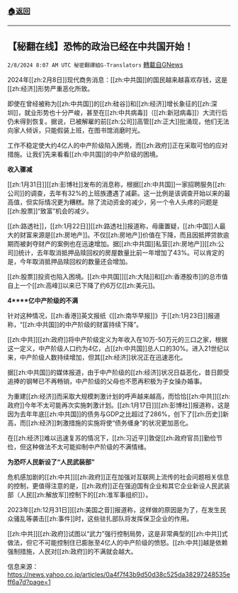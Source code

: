 ###  [:house:返回](README.md)
---


## 【秘翻在线】恐怖的政治已经在中共国开始！
`2/8/2024 8:07 AM UTC 秘密翻譯組G-Translators` [轉載自GNews](https://gnews.org/articles/2291892)

2024年[[zh:2月8日]]现代商务消息：[[zh:中共国]]的国民越来越喜欢存钱，这是[[zh:经济]]形势严重恶化所致。

即使在曾经被称为[[zh:中共国]]的[[zh:硅谷]]和[[zh:经济]]增长象征的[[zh:深圳]]，就业形势也十分严峻，甚至在[[zh:中共病毒]]（[[zh:新冠病毒]]）大流行后仍未得到恢复。据说，已被解雇的前[[zh:公司]]高管[[zh:正大]]批涌现，他们无法向家人倾诉，只能假装上班，在图书馆消磨时光。

工作不稳定使大约4亿人的中产阶级陷入困境，而[[zh:政府]]正在采取可怕的应对措施。让我们先来看看[[zh:中共国]]的中产阶级的困境。

**收入骤减**

[[zh:1月31日]][[zh:彭博社]]发布的消息称，根据[[zh:中共国]]一家招聘服务[[zh:公司]]的调查，去年有32%的上班族遭遇了减薪。这一比例是该调查开始以来的最高值，但实际情况更为糟糕。除了流动资金的减少，另一个令人头疼的问题是[[zh:股票]]“致富”机会的减少。

[[zh:路透社]]，[[zh:1月22日]][[zh:路透社]]报道称，毋庸置疑，[[zh:中国]]人最大的财富来源是[[zh:房地产]]。不仅[[zh:房地产]]价值在下降，而且因抵押贷款逾期而被剥夺财产的案例也在迅速增加。据[[zh:中共国]]私营[[zh:房地产]][[zh:公司]]统计，去年取消抵押品赎回权的房屋数量比前一年增加了43%。可以肯定的是，今年取消抵押品赎回权的数量还会增加。

[[zh:股票]]投资也陷入困境。[[zh:中共国]][[zh:大陆]]和[[zh:香港股市]]的总市值自上一个[[zh:高峰]]以来已下降了约6万亿[[zh:美元]]。

**4****亿中产阶级的不满**

针对这种情况，[[zh:香港]]英文报纸《[[zh:南华早报]]》于[[zh:1月23日]]报道称，“[[zh:中共国]]的中产阶级的财富持续下降”。

[[zh:中共]][[zh:政府]]将中产阶级定义为年收入在10万\-50万元的三口之家，根据这一定义，中产阶级人口约为4亿，占[[zh:中共国]]总人口的30%。进入21世纪以来，中产阶级人数持续增加，但其[[zh:经济]]状况正在迅速恶化。

据[[zh:中共国]]的媒体报道，由于中产阶级的[[zh:经济]]状况日益恶化，昔日颇受追捧的钢琴已不再畅销，中产阶级的父母也不愿再积极为子女操办婚事。

为重建[[zh:经济]]而采取大规模刺激计划的呼声越来越高，而恰恰[[zh:中共]][[zh:政府]]今年不太可能再次实施刺激计划。[[zh:1月17日]][[zh:彭博社]]报道称，这是因为去年年底[[zh:中共国]]的债务与GDP之比超过了286%，创下了[[zh:历史]]新高，而[[zh:经济]]刺激措施的实施将使“债务缠身”的状况更加恶化。

在[[zh:经济]]难以迅速复苏的情况下，[[zh:习近平]]敦促[[zh:政府官员]]勤俭节俭，但这种做法不太可能抑制中产阶级的不满情绪。

**为恐吓人民新设了“人民武装部”**

危机感加剧的[[zh:中共]][[zh:政府]]正在加强对互联网上流传的社会问题相关信息的控制，更值得注意的是，[[zh:政府]]正在强迫国有企业和其它企业新设人民武装部（人民[[zh:解放军]]控制下的[[zh:准军事组织]]）。

2023年[[zh:12月31日]][[zh:美国之音]]报道称，这样做的原因是为了，在发生民众骚乱等袭击[[zh:事件]]时，这些驻扎部队将发挥保卫企业的作用。

[[zh:中共]][[zh:政府]]试图以“武力”强行控制局势，这是非常典型的[[zh:中共]]式做法，但它不可能控制住已膨胀至4亿人的中产阶级的愤怒。[[zh:中共]]越是依赖强制措施，人民对[[zh:政府]]的不满就会越大。

信息来源：https://news.yahoo.co.jp/articles/0a4f7f43b9d50d38c525da38297248535eff6a7d?page=1

